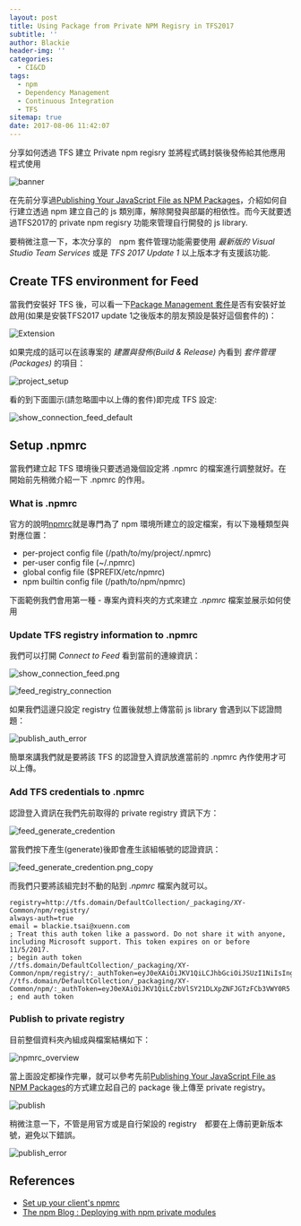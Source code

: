 ```yaml
---
layout: post
title: Using Package from Private NPM Regisry in TFS2017
subtitle: ''
author: Blackie
header-img: ''
categories:
  - CI&CD
tags:
  - npm
  - Dependency Management
  - Continuous Integration
  - TFS
sitemap: true
date: 2017-08-06 11:42:07
---
```


分享如何透過 TFS 建立 Private npm regisry 並將程式碼封裝後發佈給其他應用程式使用

<!-- More -->

![banner](banner.png)

在先前分享過[Publishing Your JavaScript File as NPM Packages](http://blackie1019.github.io/2017/08/04/Publishing-Your-JavaScript-File-as-NPM-Packages/)，介紹如何自行建立透過 npm 建立自己的 js 類別庫，解除開發與部屬的相依性。而今天就要透過TFS2017的 private npm regisry 功能來管理自行開發的 js library.

要稍微注意一下，本次分享的　npm 套件管理功能需要使用 *最新版的 Visual Studio Team Services* 或是 *TFS 2017 Update 1* 以上版本才有支援該功能.

## Create TFS environment for Feed ##

當我們安裝好 TFS 後，可以看一下[Package Management 套件](https://www.visualstudio.com/en-us/docs/package/overview)是否有安裝好並啟用(如果是安裝TFS2017 update 1之後版本的朋友預設是裝好這個套件的)：

![Extension](Extension.png)

如果完成的話可以在該專案的 *建置與發佈(Build & Release)* 內看到 *套件管理(Packages)* 的項目：

![project_setup](project_setup.png)

看的到下面圖示(請忽略圖中以上傳的套件)即完成 TFS 設定:

![show_connection_feed_default](show_connection_feed_default.png)

## Setup .npmrc ##

當我們建立起 TFS 環境後只要透過幾個設定將 .npmrc 的檔案進行調整就好。在開始前先稍微介紹一下 .npmrc 的作用。

### What is .npmrc ###

官方的說明[npmrc](https://docs.npmjs.com/files/npmrc)就是專門為了 npm 環境所建立的設定檔案，有以下幾種類型與對應位置：

- per-project config file (/path/to/my/project/.npmrc)
- per-user config file (~/.npmrc)
- global config file ($PREFIX/etc/npmrc)
- npm builtin config file (/path/to/npm/npmrc)

下面範例我們會用第一種 - 專案內資料夾的方式來建立 *.npmrc* 檔案並展示如何使用

### Update TFS registry information to .npmrc ###

我們可以打開 *Connect to Feed* 看到當前的連線資訊：

![show_connection_feed.png](show_connection_feed.png)

![feed_registry_connection](feed_registry_connection.png)

如果我們這邊只設定 registry 位置後就想上傳當前 js library 會遇到以下認證問題：

![publish_auth_error](publish_auth_error.png)

簡單來講我們就是要將該 TFS 的認證登入資訊放進當前的 .npmrc 內作使用才可以上傳。

### Add TFS credentials to .npmrc ###

認證登入資訊在我們先前取得的 private registry 資訊下方：

![feed_generate_credention](feed_generate_credention.png)

當我們按下產生(generate)後即會產生該組帳號的認證資訊：

![feed_generate_credention.png_copy](feed_generate_credention.png_copy.png)

而我們只要將該組完封不動的貼到 *.npmrc* 檔案內就可以。

```
registry=http://tfs.domain/DefaultCollection/_packaging/XY-Common/npm/registry/
always-auth=true
email = blackie.tsai@xuenn.com
; Treat this auth token like a password. Do not share it with anyone, including Microsoft support. This token expires on or before 11/5/2017.
; begin auth token
//tfs.domain/DefaultCollection/_packaging/XY-Common/npm/registry/:_authToken=eyJ0eXAiOiJKV1QiLCJhbGciOiJSUzI1NiIsIng1dCI6ImIzbVlSY21DL....
//tfs.domain/DefaultCollection/_packaging/XY-Common/npm/:_authToken=eyJ0eXAiOiJKV1QiLCzbVlSY21DLXpZNFJGTzFCb3VWY0R5....
; end auth token
```

### Publish to private registry ###

目前整個資料夾內組成與檔案結構如下：

![npmrc_overview](npmrc_overview.png)

當上面設定都操作完畢，就可以參考先前[Publishing Your JavaScript File as NPM Packages](http://blackie1019.github.io/2017/08/04/Publishing-Your-JavaScript-File-as-NPM-Packages/)的方式建立起自己的 package 後上傳至 private registry。

![publish](publish.png)

稍微注意一下，不管是用官方或是自行架設的 registry　都要在上傳前更新版本號，避免以下錯誤。

![publish_error](publish_error.png)

## References ##
- [Set up your client's npmrc](https://www.visualstudio.com/en-us/docs/package/npm/npmrc)
- [The npm Blog : Deploying with npm private modules](http://blog.npmjs.org/post/118393368555/deploying-with-npm-private-modules)